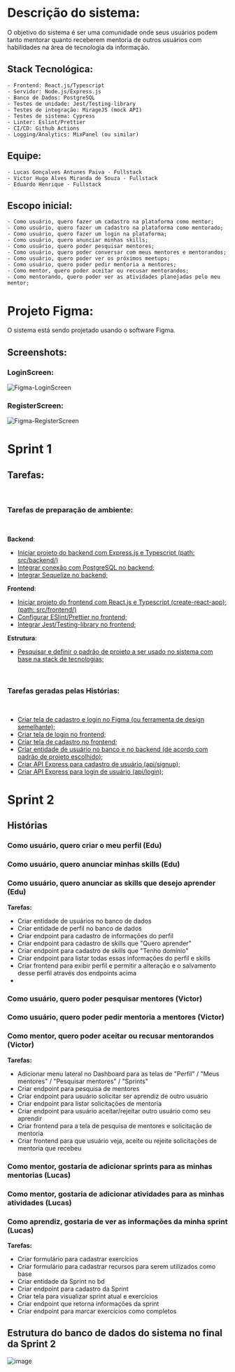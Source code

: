 # Descrição do sistema:

O objetivo do sistema é ser uma comunidade onde seus usuários podem tanto mentorar quanto receberem mentoria de outros usuários com habilidades na área de tecnologia da informação.

## Stack Tecnológica:

    - Frontend: React.js/Typescript
    - Servidor: Node.js/Express.js
    - Banco de Dados: PostgreSQL
    - Testes de unidade: Jest/Testing-library
    - Testes de integração: MirageJS (mock API)
    - Testes de sistema: Cypress
    - Linter: Eslint/Prettier
    - CI/CD: Github Actions
    - Logging/Analytics: MixPanel (ou similar)

## Equipe:

    - Lucas Gonçalves Antunes Paiva - Fullstack
    - Victor Hugo Alves Miranda de Souza - Fullstack
    - Eduardo Henrique - Fullstack

## Escopo inicial:

    - Como usuário, quero fazer um cadastro na plataforma como mentor;
    - Como usuário, quero fazer um cadastro na plataforma como mentorado;
    - Como usuário, quero fazer um login na plataforma;
    - Como usuário, quero anunciar minhas skills;
    - Como usuário, quero poder pesquisar mentores;
    - Como usuário, quero poder conversar com meus mentores e mentorandos;
    - Como usuário, quero poder ver os próximos meetups;
    - Como usuário, quero poder pedir mentoria a mentores;
    - Como mentor, quero poder aceitar ou recusar mentorandos;
    - Como mentorando, quero poder ver as atividades planejadas pelo meu mentor;

# Projeto Figma:

O sistema está sendo projetado usando o software Figma.

## Screenshots:

### LoginScreen:

![Figma-LoginScreen](https://user-images.githubusercontent.com/29798601/120911049-65ab1800-c65a-11eb-9648-76ad15036f15.png)

### RegisterScreen:

![Figma-RegisterScreen](https://user-images.githubusercontent.com/29798601/120911052-69d73580-c65a-11eb-9a62-064ed84fd502.png)

# Sprint 1

## Tarefas:

<br>

### Tarefas de preparação de ambiente:

<br>

**Backend**:

- [Iniciar projeto do backend com Express.js e Typescript (path: src/backend/)](https://github.com/eduhdm/podcodar-platform/issues/2)
- [Integrar conexão com PostgreSQL no backend;](https://github.com/eduhdm/podcodar-platform/issues/4)
- [Integrar Sequelize no backend;](https://github.com/eduhdm/podcodar-platform/issues/5)

**Frontend**:

- [Iniciar projeto do frontend com React.js e Typescript (create-react-app); (path: src/frontend/)](https://github.com/eduhdm/podcodar-platform/issues/1)
- [Configurar ESlint/Prettier no frontend;](https://github.com/eduhdm/podcodar-platform/issues/6)
- [Integrar Jest/Testing-library no frontend;](https://github.com/eduhdm/podcodar-platform/issues/7)

**Estrutura**:

- [Pesquisar e definir o padrão de projeto a ser usado no sistema com base na stack de tecnologias;](https://github.com/eduhdm/podcodar-platform/issues/8)

<br>

### Tarefas geradas pelas Histórias:

<br>

- [Criar tela de cadastro e login no Figma (ou ferramenta de design semelhante);](https://github.com/eduhdm/podcodar-platform/issues/9)
- [Criar tela de login no frontend;](https://github.com/eduhdm/podcodar-platform/issues/10)
- [Criar tela de cadastro no frontend;](https://github.com/eduhdm/podcodar-platform/issues/11)
- [Criar entidade de usuário no banco e no backend (de acordo com padrão de projeto escolhido);](https://github.com/eduhdm/podcodar-platform/issues/12)
- [Criar API Express para cadastro de usuário (api/signup);](https://github.com/eduhdm/podcodar-platform/issues/13)
- [Criar API Express para login de usuário (api/login);](https://github.com/eduhdm/podcodar-platform/issues/14)


# Sprint 2

## Histórias

### Como usuário, quero criar o meu perfil (Edu)
### Como usuário, quero anunciar minhas skills (Edu)
### Como usuário, quero anunciar as skills que desejo aprender (Edu)
**Tarefas:**
- Criar entidade de usuários no banco de dados
- Criar entidade de perfil no banco de dados
- Criar endpoint para cadastro de informações do perfil
- Criar endpoint para cadastro de skills que "Quero aprender"
- Criar endpoint para cadastro de skills que "Tenho domínio"
- Criar endpoint para listar todas essas informações do perfil e skills
- Criar frontend para exibir perfil e permitir a alteração e o salvamento desse perfil através dos endpoints acima
- 

### Como usuário, quero poder pesquisar mentores (Victor)
### Como usuário, quero poder pedir mentoria a mentores (Victor)
### Como mentor, quero poder aceitar ou recusar mentorandos (Victor)
**Tarefas:**
- Adicionar menu lateral no Dashboard para as telas de "Perfil" / "Meus mentores" / "Pesquisar mentores" / "Sprints"
- Criar endpoint para pesquisa de mentores
- Criar endpoint para usuário solicitar ser aprendiz de outro usuário
- Criar endpoint para listar solicitações de mentoria
- Criar endpoint para usuário aceitar/rejeitar outro usuário como seu aprendir
- Criar frontend para a tela de pesquisa de mentores e solicitação de mentoria
- Criar frontend para que usuário veja, aceite ou rejeite solicitações de mentoria que recebeu
### Como mentor, gostaria de adicionar sprints para as minhas mentorias (Lucas)
### Como mentor, gostaria de adicionar atividades para as minhas atividades (Lucas)
### Como aprendiz, gostaria de ver as informações da minha sprint (Lucas)
**Tarefas:**
- Criar formulário para cadastrar exercícios
- Criar formulário para cadastrar recursos para serem utilizados como base
- Criar entidade da Sprint no bd
- Criar endpoint para cadastro da Sprint
- Criar tela para visualizar sprint atual e exercícios
- Criar endpoint que retorna informações da sprint
- Criar endpoint para marcar exercícios como completos

## Estrutura do banco de dados do sistema no final da Sprint 2

![image](https://user-images.githubusercontent.com/29798601/127712636-2ddc152c-5b77-427a-a9e8-46b0f0424ef9.png)

